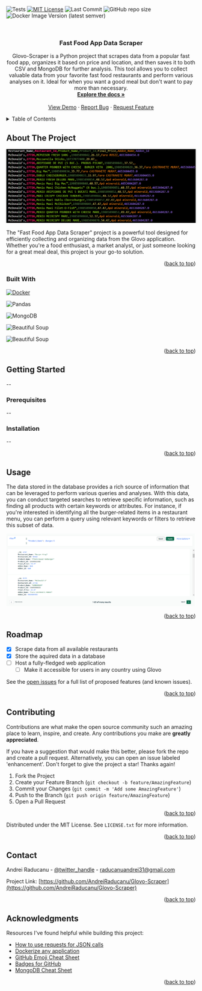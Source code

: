 ![Tests](https://github.com/AndreiRaducanu/Glovo_App/actions/workflows/tests.yml/badge.svg)
[![MIT License][license-shield]][license-url]
![Last Commit][last-commit-shield]
![GitHub repo size](https://img.shields.io/github/repo-size/AndreiRaducanu/Glovo-Scraper)
![Docker Image Version (latest semver)](https://img.shields.io/docker/v/AndreiRaducanu/Glovo-Scraper)

<br />
<div align="center">

<h3 align="center">Fast Food App Data Scraper</h3>

  <p align="center">
    Glovo-Scraper is a Python project that scrapes data from a popular fast food app, organizes it based on price and location, and then saves it to both CSV and MongoDB for further analysis. This tool allows you to collect valuable data from your favorite fast food restaurants and perform various analyses on it. Ideal for when you want a good meal but don't want to pay more than necessary.
    <br />
    <a href="https://github.com/AndreiRaducanu/Glovo-Scraper"><strong>Explore the docs »</strong></a>
    <br />
    <br />
    <a href="https://github.com/AndreiRaducanu/Glovo-Scraper">View Demo</a>
    ·
    <a href="https://github.com/AndreiRaducanu/Glovo-Scraper/issues">Report Bug</a>
    ·
    <a href="https://github.com/AndreiRaducanu/Glovo-Scraper/issues">Request Feature</a>
  </p>
</div>
<a name="readme-top"></a>
<!-- TABLE OF CONTENTS -->
<details>
  <summary>Table of Contents</summary>
  <ol>
    <li>
      <a href="#about-the-project">About The Project</a>
      <ul>
        <li><a href="#built-with">Built With</a></li>
      </ul>
    </li>
    <li>
      <a href="#getting-started">Getting Started</a>
      <ul>
        <li><a href="#prerequisites">Prerequisites</a></li>
        <li><a href="#installation">Installation</a></li>
      </ul>
    </li>
    <li><a href="#usage">Usage</a></li>
    <li><a href="#roadmap">Roadmap</a></li>
    <li><a href="#contributing">Contributing</a></li>
    <li><a href="#license">License</a></li>
    <li><a href="#contact">Contact</a></li>
    <li><a href="#acknowledgments">Acknowledgments</a></li>
  </ol>
</details>

## About The Project
![Sorted data.png][product-screenshot]

The "Fast Food App Data Scraper" project is a powerful tool designed for efficiently collecting and organizing data from the Glovo application. Whether you're a food enthusiast, a market analyst, or just someone looking for a great meal deal, this project is your go-to solution.
<p align="right">(<a href="#readme-top">back to top</a>)</p>

### Built With


[![Docker][Docker.js]][Docker-url]

![Pandas](https://img.shields.io/badge/Pandas-150458?style=for-the-badge&logo=pandas&logoColor=white)

![MongoDB](https://img.shields.io/badge/MongoDB-47A248?style=for-the-badge&logo=mongodb&logoColor=white)

![Beautiful Soup](https://img.shields.io/badge/Beautiful%20Soup-3776AB?style=for-the-badge&logo=python&logoColor=white)

![Beautiful Soup](https://img.shields.io/badge/Beautiful%20Soup-000000?style=for-the-badge&logo=python&logoColor=white)

<p align="right">(<a href="#readme-top">back to top</a>)</p>

## Getting Started
--
### Prerequisites
--
### Installation
--
<p align="right">(<a href="#readme-top">back to top</a>)</p>

## Usage

The data stored in the database provides a rich source of information that can be leveraged to perform various queries and analyses. With this data, you can conduct targeted searches to retrieve specific information, such as finding all products with certain keywords or attributes. For instance, if you're interested in identifying all the burger-related items in a restaurant menu, you can perform a query using relevant keywords or filters to retrieve this subset of data.

![MongoDB query.png][burger-screenshot]

<p align="right">(<a href="#readme-top">back to top</a>)</p>

## Roadmap
- [x] Scrape data from all available restaurants
- [x] Store the aquired data in a database
- [ ] Host a fully-fledged web application
    - [ ] Make it accessible for users in any country using Glovo

See the [open issues](https://github.com/AndreiRaducanu/Glovo-Scraper/issues) for a full list of proposed features (and known issues).

<p align="right">(<a href="#readme-top">back to top</a>)</p>
 
## Contributing

Contributions are what make the open source community such an amazing place to learn, inspire, and create. Any contributions you make are **greatly appreciated**.

If you have a suggestion that would make this better, please fork the repo and create a pull request. Alternatively, you can open an issue labeled 'enhancement'.
Don't forget to give the project a star! Thanks again!

1. Fork the Project
2. Create your Feature Branch (`git checkout -b feature/AmazingFeature`)
3. Commit your Changes (`git commit -m 'Add some AmazingFeature'`)
4. Push to the Branch (`git push origin feature/AmazingFeature`)
5. Open a Pull Request

<p align="right">(<a href="#readme-top">back to top</a>)</p>

Distributed under the MIT License. See `LICENSE.txt` for more information.

<p align="right">(<a href="#readme-top">back to top</a>)</p>

## Contact

Andrei Raducanu - [@twitter_handle](https://twitter.com/twitter_handle) - raducanuandrei31@gmail.com

Project Link: [https://github.com/AndreiRaducanu/Glovo-Scraper](https://github.com/AndreiRaducanu/Glovo-Scraper)

<p align="right">(<a href="#readme-top">back to top</a>)</p>

## Acknowledgments

Resources I've found helpful while building this project:

* [How to use requests for JSON calls](https://requests.readthedocs.io/en/latest/user/quickstart/#json-response-content)
* [Dockerize any application](https://itsromiljain.medium.com/docker-setup-and-dockerize-an-application-5c24a4c8b428)
* [GitHub Emoji Cheat Sheet](https://www.webfx.com/tools/emoji-cheat-sheet/)
* [Badges for GitHub](https://shields.io/)
* [MongoDB Cheat Sheet](https://www.mongodb.com/developer/products/mongodb/cheat-sheet/)

<p align="right">(<a href="#readme-top">back to top</a>)</p>

<!-- MARKDOWN LINKS & IMAGES -->

[license-url]: https://github.com/AndreiRaducanu/Glovo-Scraper/blob/main/LICENSE.txt
[license-shield]: https://img.shields.io/github/license/AndreiRaducanu/Glovo-Scraper.svg?style=flat
[last-commit-shield]: https://img.shields.io/github/last-commit/AndreiRaducanu/Glovo-Scraper/main?style=flat
[Docker.js]: https://img.shields.io/badge/Docker-2496ED?style=for-the-badge&logo=docker&logoColor=white
[Docker-url]: https://docs.docker.com/get-started/overview/
[product-screenshot]: images/sorted_data.PNG
[burger-screenshot]: images/example_db_search.PNG
